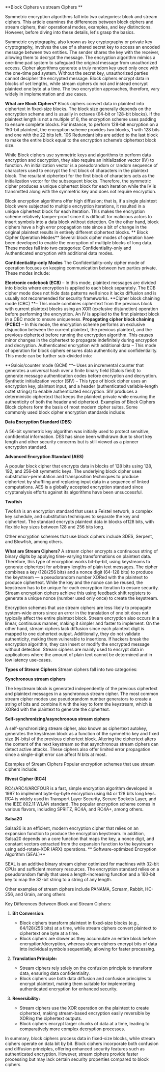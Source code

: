 **Block Ciphers vs stream Ciphers
**

Symmetric encryption algorithms fall into two categories: block and stream ciphers. This article examines the differences between block ciphers and stream ciphers, their operational modes, examples, and key distinctions. However, before diving into these details, let's grasp the basics.

Symmetric cryptography, also known as key cryptography or private key cryptography, involves the use of a shared secret key to access an encoded message between two entities. The sender shares the key with the receiver, allowing them to decrypt the message. The encryption algorithm mimics a one-time pad system to safeguard the original message from unauthorized access. Cipher algorithms generate a truly random key used only once with the one-time pad system. Without the secret key, unauthorized parties cannot decipher the encrypted message.
Block ciphers encrypt data in blocks of set lengths, while stream ciphers do not and instead encrypt plaintext one byte at a time. The two encryption approaches, therefore, vary widely in implementation and use cases. 

**What are Block Ciphers?**
Block ciphers convert data in plaintext into ciphertext in fixed-size blocks. The block size generally depends on the encryption scheme and is usually in octaves (64-bit or 128-bit blocks). If the plaintext length is not a multiple of 8, the encryption scheme uses padding to ensure complete blocks. For instance, to perform 128-bit encryption on a 150-bit plaintext, the encryption scheme provides two blocks, 1 with 128 bits and one with the 22 bits left. 106 Redundant bits are added to the last block to make the entire block equal to the encryption scheme’s ciphertext block size. 

While Block ciphers use symmetric keys and algorithms to perform data encryption and decryption, they also require an initialization vector (IV) to function. An initialization vector is a pseudorandom or random sequence of characters used to encrypt the first block of characters in the plaintext block. The resultant ciphertext for the first block of characters acts as the initialization vector for the subsequent blocks. Therefore, the symmetric cipher produces a unique ciphertext block for each iteration while the IV is transmitted along with the symmetric key and does not require encryption.

Block encryption algorithms offer high diffusion; that is, if a single plaintext block were subjected to multiple encryption iterations, it resulted in a unique ciphertext block for each iteration. This makes the encryption scheme relatively tamper-proof since it is difficult for malicious actors to insert symbols into a data block without detection. On the other hand, block ciphers have a high error propagation rate since a bit of change in the original plaintext results in entirely different ciphertext blocks.
**
Block Cipher Operation Modes**
Several block cipher modes of operation have been developed to enable the encryption of multiple blocks of long data. These modes fall into two categories: Confidentiality-only and Authenticated encryption with additional data modes.   

**Confidentiality-only Modes**
The Confidentiality-only cipher mode of operation focuses on keeping communication between two parties private. These modes include:

**Electronic codebook (ECB)** – In this mode, plaintext messages are divided into blocks where encryption is applied to each block separately. The ECB cipher mode does not hide data patterns well since it lacks diffusion and is usually not recommended for security frameworks.
**Cipher block chaining mode (CBC) **– This mode combines ciphertext from the previous block with current plaintext blocks using an XOR (exclusive disjunction) operation before performing the encryption. An IV is applied to the first plaintext block in a CBC mode to ensure uniqueness.
**Propagating cipher block chaining (PCBC)** – In this mode, the encryption scheme performs an exclusive disjunction between the current plaintext, the previous plaintext, and the previous ciphertext before running the encryption algorithm. This causes minor changes in the ciphertext to propagate indefinitely during encryption and decryption. 
Authenticated encryption with additional data – This mode of operation for block ciphers ensures data authenticity and confidentiality. This mode can be further sub-divided into:

**Galois/counter mode (GCM) **– Uses an incremental counter that generates a universal hash over a finite binary field (Galois field) to generate message authentication codes before encryption and decryption. 
Synthetic initialization vector (SIV) – This type of block cipher uses an encryption key, plaintext input, and a header (authenticated variable-length octet strings) to enable authenticated encryption. SIV produces a deterministic ciphertext that keeps the plaintext private while ensuring the authenticity of both the header and ciphertext.
Examples of Block Ciphers
Block ciphers form the basis of most modern cipher suites. Some commonly used block cipher encryption standards include:

**Data Encryption Standard (DES)**

A 56-bit symmetric key algorithm was initially used to protect sensitive, confidential information. DES has since been withdrawn due to short key length and other security concerns but is still viewed as a pioneer encryption standard.

**Advanced Encryption Standard (AES)**

A popular block cipher that encrypts data in blocks of 128 bits using 128, 192, and 256-bit symmetric keys. The underlying block cipher uses substitution-permutation and transposition techniques to produce ciphertext by shuffling and replacing input data in a sequence of linked computations. AES is a globally accepted encryption standard since cryptanalysis efforts against its algorithms have been unsuccessful. 

**Twofish**

Twofish is an encryption standard that uses a Feistel network, a complex key schedule, and substitution techniques to separate the key and ciphertext. The standard encrypts plaintext data in blocks of128 bits, with flexible key sizes between 128 and 256 bits long. 

Other encryption schemes that use block ciphers include 3DES, Serpent, and Blowfish, among others.

**What are Stream Ciphers?**
A stream cipher encrypts a continuous string of binary digits by applying time-varying transformations on plaintext data. Therefore, this type of encryption works bit-by-bit, using keystreams to generate ciphertext for arbitrary lengths of plain text messages. The cipher combines a key (128/256 bits) and a nonce digit (64-128 bits) to produce the keystream — a pseudorandom number XORed with the plaintext to produce ciphertext. While the key and the nonce can be reused, the keystream has to be unique for each encryption iteration to ensure security. Stream encryption ciphers achieve this using feedback shift registers to generate a unique nonce (number used only once) to create the keystream.

Encryption schemes that use stream ciphers are less likely to propagate system-wide errors since an error in the translation of one bit does not typically affect the entire plaintext block. Stream encryption also occurs in a linear, continuous manner, making it simpler and faster to implement. On the other hand, stream ciphers lack diffusion since each plaintext digit is mapped to one ciphertext output. Additionally, they do not validate authenticity, making them vulnerable to insertions. If hackers break the encryption algorithm, they can insert or modify the encrypted message without detection. Stream ciphers are mainly used to encrypt data in applications where the amount of plain text cannot be determined and in low latency use-cases.

**Types of Stream Ciphers**
Stream ciphers fall into two categories:

**Synchronous stream ciphers**

The keystream block is generated independently of the previous ciphertext and plaintext messages in a synchronous stream cipher. The most common stream cipher modes use pseudorandom number generators to create a string of bits and combine it with the key to form the keystream, which is XORed with the plaintext to generate the ciphertext. 

**Self-synchronizing/asynchronous stream ciphers**

A self-synchronizing stream cipher, also known as ciphertext autokey, generates the keystream block as a function of the symmetric key and fixed size (N-bits) of the previous ciphertext block. Altering the ciphertext alters the content of the next keystream so that asynchronous stream ciphers can detect active attacks. These ciphers also offer limited error propagation since a single-digit error can affect N bits at most.

Examples of Stream Ciphers
Popular encryption schemes that use stream ciphers include:

**Rivest Cipher (RC4)**

RC4/ARC4/ARCFOUR is a fast, simple encryption algorithm developed in 1987 to implement byte-by-byte encryption using 64 or 128 bits long keys. RC4 is widely used in Transport Layer Security, Secure Sockets Layer, and the IEEE 802.11 WLAN standard. The popular encryption scheme comes in various flavors, including SPRITZ, RC4A, and RC4A+, among others.

**Salsa20**

Salsa20 is an efficient, modern encryption cipher that relies on an expansion function to produce the encryption keystream. In addition, Salsa20 depends on a core function that maps the key, a nonce digit, and constant vectors extracted from the expansion function to the keystream using add-rotate-XOR (ARX) operations.
**
Software-optimized Encryption Algorithm (SEAL)**


SEAL is an additive binary stream cipher optimized for machines with 32-bit CPUs and sufficient memory resources. The encryption standard relies on a pseudorandom family that uses a length-increasing function and a 160-bit key to map the 32-bit string to a string of any length. 

Other examples of stream ciphers include PANAMA, Scream, Rabbit, HC-256, and Grain, among others


Key Differences Between Block and Stream Ciphers:

1. **Bit Conversion:**
   - Block ciphers transform plaintext in fixed-size blocks (e.g., 64/128/256 bits) at a time, while stream ciphers convert plaintext to ciphertext one byte at a time.
   - Block ciphers are slower as they accumulate an entire block before encryption/decryption, whereas stream ciphers encrypt bits of data into individual symbols sequentially, allowing for faster processing.

2. **Translation Principle:**
   - Stream ciphers rely solely on the confusion principle to transform data, ensuring data confidentiality.
   - Block ciphers use both data diffusion and confusion principles to encrypt plaintext, making them suitable for implementing authenticated encryption for enhanced security.

3. **Reversibility:**
   - Stream ciphers use the XOR operation on the plaintext to create ciphertext, making stream-based encryption easily reversible by XORing the ciphertext outputs.
   - Block ciphers encrypt larger chunks of data at a time, leading to comparatively more complex decryption processes.

In summary, block ciphers process data in fixed-size blocks, while stream ciphers operate on data bit by bit. Block ciphers incorporate both confusion and diffusion principles, offering enhanced security features such as authenticated encryption. However, stream ciphers provide faster processing but may lack certain security properties compared to block ciphers.
